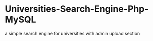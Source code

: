# Universities-Search-Engine-Php-MySQL
a simple search engine for universities with admin upload section 
